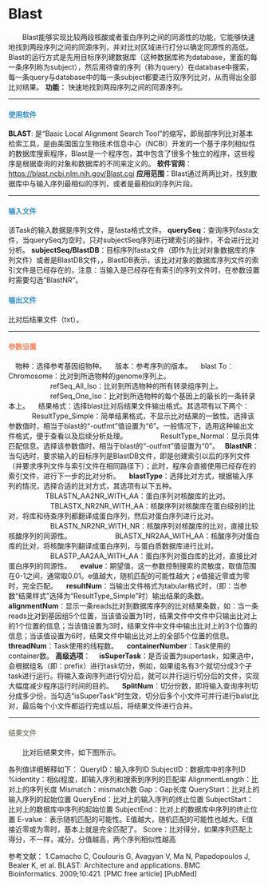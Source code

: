 # Blast
　　Blast能够实现比较两段核酸或者蛋白序列之间的同源性的功能，它能够快速地找到两段序列之间的同源序列，并对比对区域进行打分以确定同源性的高低。Blast的运行方式是先用目标序列建数据库（这种数据库称为database，里面的每一条序列称为subject），然后用待查的序列（称为query）在database中搜索，每一条query与database中的每一条subject都要进行双序列比对，从而得出全部比对结果。
  **功能：**
  快速地找到两段序列之间的同源序列。

***
#### **<span class="glyphicon glyphicon-tags" aria-hidden="true" style="color:#3090C7"></span></i><span style="color:#3090C7"> 使用软件**
**BLAST**: 是“Basic Local Alignment Search Tool”的缩写，即局部序列比对基本检索工具，是由美国国立生物技术信息中心（NCBI）开发的一个基于序列相似性的数据库搜索程序，Blast是一个程序包，其中包含了很多个独立的程序，这些程序是根据查询的对象和数据库的不同来定义的。
	**软件官网**：https://blast.ncbi.nlm.nih.gov/Blast.cgi
   **应用范围**：Blast通过两两比对，找到数据库中与输入序列最相似的序列，或者是最相似的序列片段。
***
#### **<i class="fa fa-dot-circle-o" aria-hidden="true" style="color:#3090C7"></i><span style="color:#3090C7"> 输入文件**
该Task的输入数据是序列文件，是fasta格式文件。
**querySeq**：查询序列fasta文件，当querySeq为空时，只对subjectSeq序列进行建索引的操作，不会进行比对分析。
 **subjectSeq/BlastDB**：目标序列fasta文件（即作为比对对象数据库的序列文件）或者是BlastDB文件，，BlastDB表示，该比对对象的数据库序列文件的索引文件是已经存在的，注意：当输入是已经存在有索引的序列文件时，在参数设置时需要勾选“BlastNR”。
 #### **<i class="fa fa-dot-circle-o" aria-hidden="true" style="color:#3090C7"></i><span style="color:#3090C7"> 输出文件**
比对后结果文件（txt）。　　
***
#### **<i class="fa fa-cog" aria-hidden="true" style="color:#F88158"></i> <span style="color:#F88158">参数设置**
　<label id='species'>物种：</label>选择参考基因组物种。
　<label id='speciesVersion'>版本：</label>参考序列的版本。
　<label id='mappingTo'>blast To：</label>
　　　　　　Chromosome：比对到所选物种的genome序列上。
　　　　　　refSeq_All_Iso：比对到所选物种的所有转录组序列上。
　　　　　　refSeq_One_Iso：比对到所选物种的每个基因上的最长的一条转录本上。
　<label id='mappingTo'>结果格式：</label>选择blast比对后结果文件输出格式。其选项有以下两个：
&nbsp; &nbsp; &nbsp; &nbsp; &nbsp; &nbsp; &nbsp; &nbsp; ResultType_Simple：简单结果格式，不显示比对结果的一致性。选择该参数值时，相当于blast的“-outfmt”值设置为“6”。一般情况下，选用这种输出文件格式，便于查看以及后续分析处理。
&nbsp; &nbsp; &nbsp; &nbsp; &nbsp; &nbsp; &nbsp; &nbsp; ResultType_Normal：显示具体匹配信息。选择该参数值时，相当于blast的“-outfmt”值设置为“0”。
&nbsp; **BlastNR**：当勾选时，要求输入的目标序列是BlastDB文件，即是创建索引以后的序列文件（并要求序列文件与索引文件在相同路径下）；此时，程序会直接使用已经存在的索引文件，进行下一步的比对分析。 
　**blastType**：选择比对方式，根据输入序列的情况，选择合适的比对方式，其选项有以下五种。
　　　　　 TBLASTN_AA2NR_WITH_AA：蛋白序列对核酸库的比对。
　　　　　　TBLASTX_NR2NR_WITH_AA：核酸序列对核酸库在蛋白级别的比对，将库和待查序列都翻译成蛋白序列，然后对蛋白序列进行比对。
　　　　　　BLASTN_NR2NR_WITH_NR：核酸序列对核酸库的比对，直接比较核酸序列的同源性。
　　　　　　BLASTX_NR2AA_WITH_AA：核酸序列对蛋白库的比对，将核酸序列翻译成蛋白序列，与蛋白质数据库进行比对。
　　　　　　BLASTP_AA2AA_WITH_AA：蛋白序列对蛋白库的比对，直接比对蛋白序列的同源性。
　**evalue**：期望值，这一参数控制搜索的灵敏度，取值范围在0-1之间，通常取0.01。e值越大，随机匹配的可能性越大；e值接近零或为零时，完全匹配。
　**resultNum**：当输出文件格式为tabular格式时，（即：当参数“结果样式”选择为“ResultType_Simple”时）输出结果的条数。
　**alignmentNum**：显示一条reads比对到数据库序列的比对结果条数，如：当一条reads比对到基因组5个位置，当该值设置为1时，结果文件中文件中只输出比对上的1个位置的信息；当该值设置为3时，结果文件中文件中输出比对上的3个位置的信息；当该值设置为6时，结果文件中输出比对上的全部5个位置的信息。
　**threadNum**：Task使用的线程数。
　**containerNumber**：Task使用的container数。
**高级选项**：
　**isSuperTask**：是否设置为supertask，如果选中，会根据组名（即：prefix）进行task切分，例如，如果组名有3个就切分成3个子task进行运行。将输入查询序列进行切分后，就可以并行运行切分后的文件，实现大幅度减少程序运行时间的目的。
　**SplitNum**：切分份数，即将输入查询序列切分成多少份，当勾选“isSuperTask”时生效，切分后多个小文件可并行进行balst比对，最后每个小文件都运行完成以后，将结果文件进行合并。　
***
#### **<i class="fa fa-file-text" aria-hidden="true" style="color:#848b79"></i><span style="color:#848b79"> 结果文件**　
　　比对后结果文件，如下图所示。
<div style="text-align:center">
	<img data-src="1.png" width="600px" ></img>
</div>
各列值详细解释如下：
QueryID：输入序列ID
SubjectID：数据库中的序列ID
%identity：相似程度，即输入序列和搜索到序列的匹配率
AlignmentLength：比对上的序列长度
Mismatch：mismatch数
Gap：Gap长度
QueryStart：比对上的输入序列的起始位置
QueryEnd：比对上的输入序列的终止位置
SubjectStart：比对上的数据库中序列的起始位置
SubjectEnd：比对上的数据库中序列的终止位置
E-value：表示随机匹配的可能性。E值越大，随机匹配的可能性也越大。E值接近零或为零时，基本上就是完全匹配了。
Score：比对得分，如果序列匹配上得分，不一样，减分，分值越高，两个序列相似性越高

参考文献：
1.Camacho C, Coulouris G, Avagyan V, Ma N, Papadopoulos J, Bealer K, et al. BLAST: Architecture and applications. BMC Bioinformatics. 2009;10:421. [PMC free article] [PubMed]